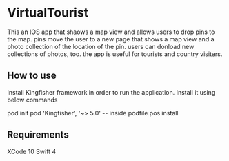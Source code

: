 # VirtualTourist

This an IOS app that shaows a map view and allows users to drop pins to the map.
pins move the user to a new page that shows a map view and a photo collection of the location of the pin.
users can donload new collections of photos, too. 
the app is useful for tourists and country visiters.

## How to use
Install Kingfisher framework in order to run the application. Install it using below commands

pod init
pod 'Kingfisher', '~> 5.0' -- inside podfile
pos install


## Requirements
XCode 10
Swift 4
